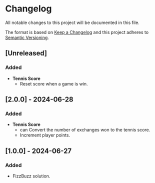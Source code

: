 # Changelog

All notable changes to this project will be documented in this file.

The format is based on [Keep a Changelog](https://keepachangelog.com/en/1.0.0/) and this project adheres to [Semantic Versioning](https://semver.org/spec/v2.0.0.html).

## [Unreleased]

### Added

- **Tennis Score**
    - Reset score when a game is win.
 
## [2.0.0] - 2024-06-28

### Added

- **Tennis Score**
    - can Convert the number of exchanges won to the tennis score.
    - Increment player points.

## [1.0.0] - 2024-06-27

### Added

- FizzBuzz solution.